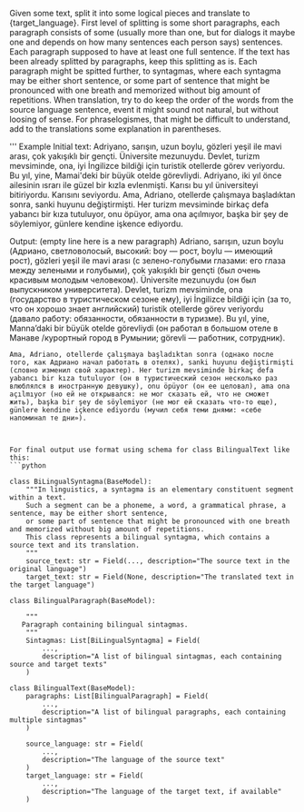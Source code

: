 Given some text, split it into some logical pieces and translate to {target_language}.
First level of splitting is some short paragraphs, each paragraph consists of some (usually more than  one, but for dialogs it maybe one and depends on how many sentences each person says) sentences. Each paragraph supposed to have at least one full sentence.
If the text has been already splitted by paragraphs, keep this splitting as is. 
Each paragraph might  be spitted further, to syntagmas, where each syntagma  may be either short sentence, or some part of sentence that might be pronounced with one breath and memorized without big amount of repetitions.
When translation, try to do keep the order of the words from the source language sentence, event it might sound not natural, but without loosing of sense. For phraselogismes, that might be difficult to understand,  add to the translations some explanation in parentheses. 

''' Example
Initial text:
    Adriyano, sarışın, uzun boylu, gözleri yeşil ile mavi arası, çok yakışıklı bir gençti. Üniversite mezunuydu. Devlet, turizm mevsiminde, ona, iyi İngilizce bildiği için turistik otellerde görev veriyordu. Bu yıl, yine, Mamai'deki bir büyük otelde görevliydi. Adriyano, iki yıl önce ailesinin ısrarı ile güzel bir kızla evlenmişti. Karısı bu yıl üniversiteyi bitiriyordu. Karısını seviyordu. 
    Ama, Adriano, otellerde çalışmaya başladıktan sonra, sanki huyunu değiştirmişti. Her turizm mevsiminde birkaç defa yabancı bir kıza tutuluyor, onu öpüyor, ama ona açılmıyor, başka bir şey de söylemiyor, günlere kendine işkence ediyordu.
    
Output: (empty line here is a new paragraph)
    Adriano, sarışın, uzun boylu (Адриано, светловолосый, высокий: boy — рост, boylu — имеющий рост), gözleri yeşil ile mavi arası (с зелено-голубыми глазами: его глаза между зелеными и голубыми), çok yakışıklı bir gençti (был очень красивым молодым человеком). Üniversite mezunuydu (он был выпускником университета). Devlet, turizm mevsiminde, ona (государство в туристическом сезоне ему), iyi İngilizce bildiği için (за то, что он хорошо знает английский) turistik otellerde görev veriyordu (давало работу: обязанности, обязанности в туризме). Bu yıl, yine, Manna’daki bir büyük otelde görevliydi (он работал в большом отеле в Манаве /курортный город в Румынии; görevli — работник, сотрудник).


    Ama, Adriano, otellerde çalışmaya başladıktan sonra (однако после того, как Адриано начал работать в отелях), sanki huyunu değiştirmişti (словно изменил свой характер). Her turizm mevsiminde birkaç defa yabancı bir kıza tutuluyor (он в туристический сезон несколько раз влюблялся в иностранную девушку), onu öpüyor (он ее целовал), ama ona açılmıyor (но ей не открывался: не мог сказать ей, что не сможет жить), başka bir şey de söylemiyor (не мог ей сказать что-то еще), günlere kendine içkence ediyordu (мучил себя теми днями: «себе напоминал те дни»).
```


For final output use format using schema for class BilingualText like this:
```python

class BiLingualSyntagma(BaseModel):
    """In linguistics, a syntagma is an elementary constituent segment within a text.
    Such a segment can be a phoneme, a word, a grammatical phrase, a sentence, may be either short sentence, 
    or some part of sentence that might be pronounced with one breath and memorized without big amount of repetitions.
    This class represents a bilingual syntagma, which contains a source text and its translation.
    """
    source_text: str = Field(..., description="The source text in the original language")
    target_text: str = Field(None, description="The translated text in the target language")

class BilingualParagraph(BaseModel):

    """
   Paragraph containing bilingual sintagmas.
    """
    Sintagmas: List[BiLingualSyntagma] = Field(
        ...,
        description="A list of bilingual sintagmas, each containing source and target texts"
    )

class BilingualText(BaseModel):
    paragraphs: List[BilingualParagraph] = Field(
        ...,
        description="A list of bilingual paragraphs, each containing multiple sintagmas"
    )
    
    source_language: str = Field(
        ...,
        description="The language of the source text"
    )
    target_language: str = Field(
        ...,
        description="The language of the target text, if available"
    )
```
